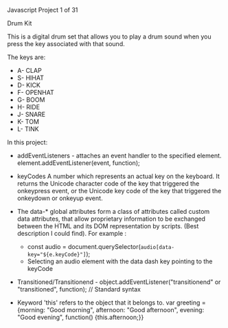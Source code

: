 Javascript Project 1 of 31

Drum Kit 

This is a digital drum set that allows you to play a drum sound when you press the key associated with that sound.

The keys are:

* A- CLAP
* S- HIHAT
* D- KICK
* F- OPENHAT
* G- BOOM
* H- RIDE
* J- SNARE
* K- TOM
* L- TINK

In this project:
* addEventListeners - attaches an event handler to the specified element. element.addEventListener(event, function);

* keyCodes A number which represents an actual key on the keyboard. It returns the Unicode character code of the key that triggered the onkeypress event, or the Unicode key code of the key that triggered the onkeydown or onkeyup event.

* The data-* global attributes form a class of attributes called custom data attributes, that allow proprietary information to be exchanged between the HTML and its DOM       representation by scripts. (Best description I could find). For example :

    - const audio = document.querySelector(`audio[data-key="${e.keyCode}"]`);
    - Selecting an audio element with the data dash key pointing to the keyCode

* Transitioned/Transitionend - object.addEventListener("transitionend" or "transitioned", function);        // Standard syntax

* Keyword 'this' refers to the object that it belongs to. var greeting = {morning: "Good morning", afternoon: "Good afternoon", evening: "Good evening", function() {this.afternoon;}}

